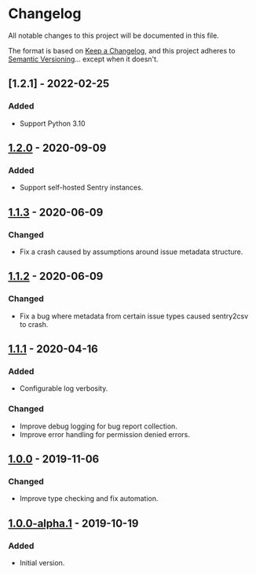 # Changelog
All notable changes to this project will be documented in this file.

The format is based on [Keep a
Changelog](https://keepachangelog.com/en/1.0.0/), and this project adheres to
[Semantic Versioning](https://semver.org/spec/v2.0.0.html)... except when it
doesn't.

## [1.2.1] - 2022-02-25
### Added
- Support Python 3.10

## [1.2.0] - 2020-09-09
### Added
- Support self-hosted Sentry instances.

## [1.1.3] - 2020-06-09
### Changed
- Fix a crash caused by assumptions around issue metadata structure.

## [1.1.2] - 2020-06-09
### Changed
- Fix a bug where metadata from certain issue types caused sentry2csv to crash.

## [1.1.1] - 2020-04-16
### Added
- Configurable log verbosity.

### Changed
- Improve debug logging for bug report collection.
- Improve error handling for permission denied errors.

## [1.0.0] - 2019-11-06
### Changed
- Improve type checking and fix automation.

## [1.0.0-alpha.1] - 2019-10-19
### Added
- Initial version.

[Unreleased]: https://github.com/olivierlacan/keep-a-changelog/compare/v1.2.0...HEAD
[1.2.0]: https://github.com/sparkmeter/sentry2csv/compare/v1.1.3...v1.2.0
[1.1.3]: https://github.com/sparkmeter/sentry2csv/compare/v1.1.2...v1.1.3
[1.1.2]: https://github.com/sparkmeter/sentry2csv/compare/v1.1.1...v1.1.2
[1.1.1]: https://github.com/sparkmeter/sentry2csv/compare/v1.0.0...v1.1.1
[1.0.0]: https://github.com/sparkmeter/sentry2csv/compare/v1.0.0a01...v1.0.0
[1.0.0-alpha.1]: https://github.com/sparkmeter/sentry2csv/releases/tag/v1.0.0a01
